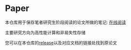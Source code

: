 # Paper

本仓库用于保存笔者研究生阶段阅读的论文所做的笔记: [在线阅读](https://luzhixing12345.github.io/papers/)

主要研究方向为高性能计算和非易失性存储

您可以在本仓库的[release](https://github.com/luzhixing12345/papers/releases)以及对应文档的链接处找到原论文
